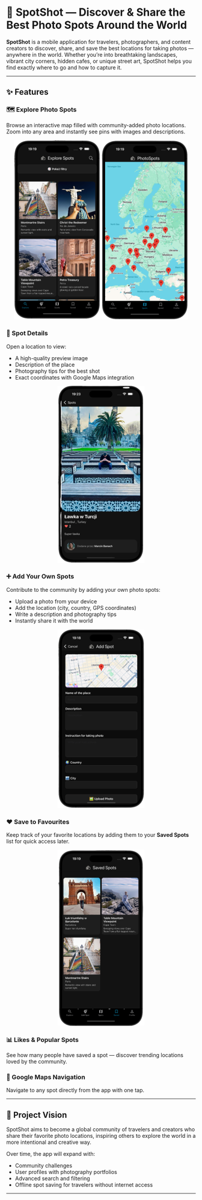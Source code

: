 # 📸 SpotShot — Discover & Share the Best Photo Spots Around the World

**SpotShot** is a mobile application for travelers, photographers, and content creators to discover, share, and save the best locations for taking photos — anywhere in the world. Whether you’re into breathtaking landscapes, vibrant city corners, hidden cafes, or unique street art, SpotShot helps you find exactly where to go and how to capture it.

---

## ✨ Features

### 🗺 Explore Photo Spots

Browse an interactive map filled with community-added photo locations. Zoom into any area and instantly see pins with images and descriptions.

<p align="center">
  <img src="screenshots/explore-spots.png" width="230" alt="Explore Spots" />
  <img src="screenshots/full-map.png" width="230" alt="Full Map" />
</p>

### 📄 Spot Details

Open a location to view:

- A high-quality preview image
- Description of the place
- Photography tips for the best shot
- Exact coordinates with Google Maps integration

<p align="center">
  <img src="screenshots/spot-screen.png" width="230" alt="Spot Details" />
</p>

### ➕ Add Your Own Spots

Contribute to the community by adding your own photo spots:

- Upload a photo from your device
- Add the location (city, country, GPS coordinates)
- Write a description and photography tips
- Instantly share it with the world

<p align="center">
  <img src="screenshots/add-spot.png" width="230" alt="Add Spot" />
</p>

### ❤️ Save to Favourites

Keep track of your favorite locations by adding them to your **Saved Spots** list for quick access later.

<p align="center">
  <img src="screenshots/saved-spots.png" width="230" alt="Saved Spots" />
</p>

### 📊 Likes & Popular Spots

See how many people have saved a spot — discover trending locations loved by the community.

### 🚗 Google Maps Navigation

Navigate to any spot directly from the app with one tap.

---

## 🎯 Project Vision

SpotShot aims to become a global community of travelers and creators who share their favorite photo locations, inspiring others to explore the world in a more intentional and creative way.

Over time, the app will expand with:

- Community challenges
- User profiles with photography portfolios
- Advanced search and filtering
- Offline spot saving for travelers without internet access

---
